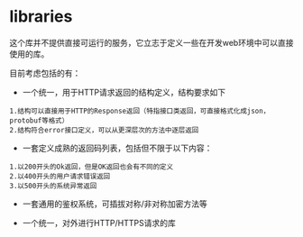 # libraries

这个库并不提供直接可运行的服务，它立志于定义一些在开发web环境中可以直接使用的库。

目前考虑包括的有：

 * 一个统一，用于HTTP请求返回的结构定义，结构要求如下

```
1.结构可以直接用于HTTP的Response返回（特指接口类返回，可直接格式化成json，protobuf等格式）
2.结构符合error接口定义，可以从更深层次的方法中逐层返回
```


 * 一套定义成熟的返回码列表，包括但不限于以下内容：
 
```
1.以200开头的Ok返回，但是OK返回也会有不同的定义
2.以400开头的用户请求错误返回
3.以500开头的系统异常返回
```

 * 一套通用的鉴权系统，可插拔对称/非对称加密方法等

 * 一个统一，对外进行HTTP/HTTPS请求的库
